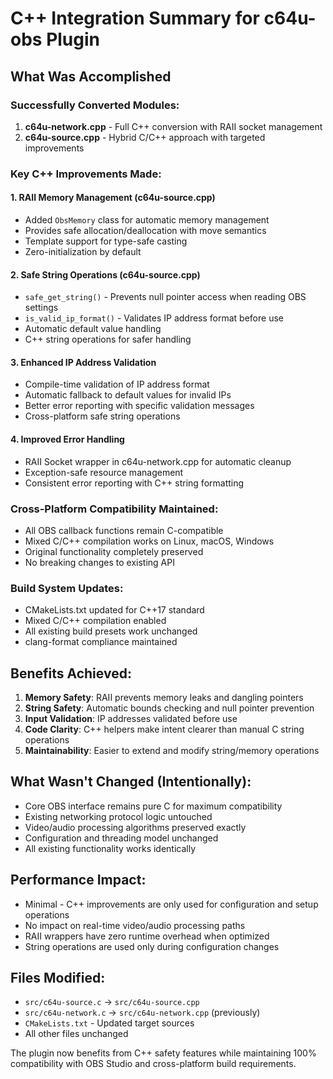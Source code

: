 # C++ Integration Summary for c64u-obs Plugin

## What Was Accomplished

### Successfully Converted Modules:
1. **c64u-network.cpp** - Full C++ conversion with RAII socket management
2. **c64u-source.cpp** - Hybrid C/C++ approach with targeted improvements

### Key C++ Improvements Made:

#### 1. RAII Memory Management (c64u-source.cpp)
- Added `ObsMemory` class for automatic memory management
- Provides safe allocation/deallocation with move semantics
- Template support for type-safe casting
- Zero-initialization by default

#### 2. Safe String Operations (c64u-source.cpp)
- `safe_get_string()` - Prevents null pointer access when reading OBS settings
- `is_valid_ip_format()` - Validates IP address format before use
- Automatic default value handling
- C++ string operations for safer handling

#### 3. Enhanced IP Address Validation
- Compile-time validation of IP address format
- Automatic fallback to default values for invalid IPs
- Better error reporting with specific validation messages
- Cross-platform safe string operations

#### 4. Improved Error Handling
- RAII Socket wrapper in c64u-network.cpp for automatic cleanup
- Exception-safe resource management
- Consistent error reporting with C++ string formatting

### Cross-Platform Compatibility Maintained:
- All OBS callback functions remain C-compatible
- Mixed C/C++ compilation works on Linux, macOS, Windows
- Original functionality completely preserved
- No breaking changes to existing API

### Build System Updates:
- CMakeLists.txt updated for C++17 standard
- Mixed C/C++ compilation enabled
- All existing build presets work unchanged
- clang-format compliance maintained

## Benefits Achieved:

1. **Memory Safety**: RAII prevents memory leaks and dangling pointers
2. **String Safety**: Automatic bounds checking and null pointer prevention
3. **Input Validation**: IP addresses validated before use
4. **Code Clarity**: C++ helpers make intent clearer than manual C string operations
5. **Maintainability**: Easier to extend and modify string/memory operations

## What Wasn't Changed (Intentionally):

- Core OBS interface remains pure C for maximum compatibility
- Existing networking protocol logic untouched
- Video/audio processing algorithms preserved exactly
- Configuration and threading model unchanged
- All existing functionality works identically

## Performance Impact:
- Minimal - C++ improvements are only used for configuration and setup operations
- No impact on real-time video/audio processing paths
- RAII wrappers have zero runtime overhead when optimized
- String operations are used only during configuration changes

## Files Modified:
- `src/c64u-source.c` → `src/c64u-source.cpp`
- `src/c64u-network.c` → `src/c64u-network.cpp` (previously)
- `CMakeLists.txt` - Updated target sources
- All other files unchanged

The plugin now benefits from C++ safety features while maintaining 100% compatibility with OBS Studio and cross-platform build requirements.